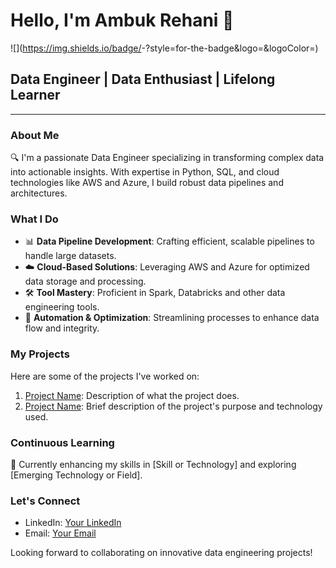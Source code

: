 # Hello, I'm Ambuk Rehani 👋

![<Badge Name>](https://img.shields.io/badge/<Badge Text>-<Background Color>?style=for-the-badge&logo=<Icon Name>&logoColor=<Logo Color>)

## Data Engineer | Data Enthusiast | Lifelong Learner

---

### About Me
🔍 I'm a passionate Data Engineer specializing in transforming complex data into actionable insights. With expertise in Python, SQL, and cloud technologies like AWS and Azure, I build robust data pipelines and architectures.

### What I Do
- 📊 **Data Pipeline Development**: Crafting efficient, scalable pipelines to handle large datasets.
- ☁️ **Cloud-Based Solutions**: Leveraging AWS and Azure for optimized data storage and processing.
- 🛠️ **Tool Mastery**: Proficient in Spark, Databricks and other data engineering tools.
- 🤖 **Automation & Optimization**: Streamlining processes to enhance data flow and integrity.

### My Projects
Here are some of the projects I've worked on:
1. [Project Name](GitHub-Link): Description of what the project does.
2. [Project Name](GitHub-Link): Brief description of the project's purpose and technology used.

### Continuous Learning
🌱 Currently enhancing my skills in [Skill or Technology] and exploring [Emerging Technology or Field].

### Let's Connect
- LinkedIn: [Your LinkedIn](LinkedIn-URL)
- Email: [Your Email](mailto:youremail@example.com)

Looking forward to collaborating on innovative data engineering projects!
